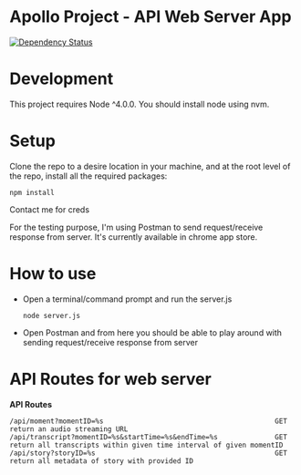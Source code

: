 # Apollo Project - API Web Server App 

[![Dependency Status](https://david-dm.org/UTD-CRSS/api.exploreapollo.org.svg)](https://david-dm.org/UTD-CRSS/api.exploreapollo.org)


# Development

This project requires Node ^4.0.0. You should install node using nvm.

# Setup
Clone the repo to a desire location in your machine, and at the root level of the repo, install all the required packages:   

    npm install 
    
Contact me for creds     

For the testing purpose, I'm using Postman to send request/receive response from server. It's currently available in chrome app store. 

# How to use
  - Open a terminal/command prompt and run the server.js
    
        node server.js

  - Open Postman and from here you should be able to play around with sending request/receive response from server
    
# API Routes for web server

**API Routes**

    /api/moment?momentID=%s                                          GET		return an audio streaming URL
    /api/transcript?momentID=%s&startTime=%s&endTime=%s	             GET	  	return all transcripts within given time interval of given momentID
    /api/story?storyID=%s        	                                 GET	  	return all metadata of story with provided ID


    
 

